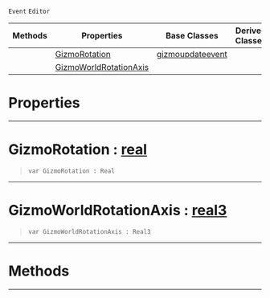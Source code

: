  `Event` `Editor`



|Methods|Properties|Base Classes|Derived Classes|
|---|---|---|---|
| |[ GizmoRotation](https://github.com/zeroengineteam/ZeroDocs/blob/master/code_reference/class_reference/rotategizmoupdateevent.markdown#gizmorotation-zero-engin)|[gizmoupdateevent](https://github.com/zeroengineteam/ZeroDocs/blob/master/code_reference/class_reference/gizmoupdateevent.markdown)| |
| |[ GizmoWorldRotationAxis](https://github.com/zeroengineteam/ZeroDocs/blob/master/code_reference/class_reference/rotategizmoupdateevent.markdown#gizmoworldrotationaxis-z)| | |


 #  Properties


---  
 #  GizmoRotation : [real](https://github.com/zeroengineteam/ZeroDocs/blob/master/code_reference/zilch_base_types/real.markdown)

> 
> ``` lang=cpp, name=Zilch
> var GizmoRotation : Real


---  
 #  GizmoWorldRotationAxis : [real3](https://github.com/zeroengineteam/ZeroDocs/blob/master/code_reference/zilch_base_types/real3.markdown)

> 
> ``` lang=cpp, name=Zilch
> var GizmoWorldRotationAxis : Real3


---  
 #  Methods


---  
 

 